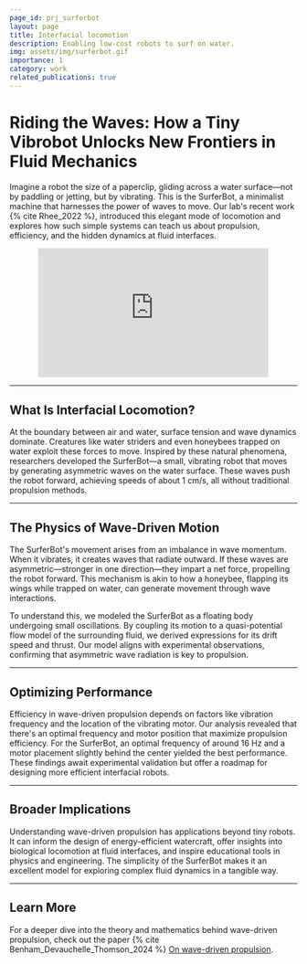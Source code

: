```yaml
---
page_id: prj_surferbot
layout: page
title: Interfacial locomotion
description: Enabling low-cost robots to surf on water.
img: assets/img/surferbot.gif
importance: 1
category: work
related_publications: true
---
```


# Riding the Waves: How a Tiny Vibrobot Unlocks New Frontiers in Fluid Mechanics

Imagine a robot the size of a paperclip, gliding across a water surface—not by paddling or jetting, but by vibrating. This is the SurferBot, a minimalist machine that harnesses the power of waves to move. Our lab's recent work {% cite Rhee_2022 %}, introduced this elegant mode of locomotion and explores how such simple systems can teach us about propulsion, efficiency, and the hidden dynamics at fluid interfaces.

<div style="width: 100%; display: flex; justify-content: center;">
  <div style="position: relative; width: 80%; padding-bottom: 45%; height: 0; overflow: hidden;">
    <iframe 
      src="https://www.youtube.com/embed/PQF6yGAs-TA?autoplay=1&si=0qH_j8Lccw4ljD_3" 
      title="YouTube video player"
      style="position: absolute; top: 0; left: 0; width: 100%; height: 100%;"
      frameborder="0" 
      allow="accelerometer; autoplay; clipboard-write; encrypted-media; gyroscope; picture-in-picture; web-share"
      referrerpolicy="strict-origin-when-cross-origin" 
      allowfullscreen>
    </iframe>
  </div>
</div>

---

## What Is Interfacial Locomotion?

At the boundary between air and water, surface tension and wave dynamics dominate. Creatures like water striders and even honeybees trapped on water exploit these forces to move. Inspired by these natural phenomena, researchers developed the SurferBot—a small, vibrating robot that moves by generating asymmetric waves on the water surface. These waves push the robot forward, achieving speeds of about 1 cm/s, all without traditional propulsion methods.

---

## The Physics of Wave-Driven Motion

The SurferBot's movement arises from an imbalance in wave momentum. When it vibrates, it creates waves that radiate outward. If these waves are asymmetric—stronger in one direction—they impart a net force, propelling the robot forward. This mechanism is akin to how a honeybee, flapping its wings while trapped on water, can generate movement through wave interactions.

To understand this, we modeled the SurferBot as a floating body undergoing small oscillations. By coupling its motion to a quasi-potential flow model of the surrounding fluid, we derived expressions for its drift speed and thrust. Our model aligns with experimental observations, confirming that asymmetric wave radiation is key to propulsion.

---

## Optimizing Performance

Efficiency in wave-driven propulsion depends on factors like vibration frequency and the location of the vibrating motor. Our analysis revealed that there's an optimal frequency and motor position that maximize propulsion efficiency. For the SurferBot, an optimal frequency of around 16 Hz and a motor placement slightly behind the center yielded the best performance. These findings await experimental validation but offer a roadmap for designing more efficient interfacial robots.

---

## Broader Implications

Understanding wave-driven propulsion has applications beyond tiny robots. It can inform the design of energy-efficient watercraft, offer insights into biological locomotion at fluid interfaces, and inspire educational tools in physics and engineering. The simplicity of the SurferBot makes it an excellent model for exploring complex fluid dynamics in a tangible way.

---

## Learn More

For a deeper dive into the theory and mathematics behind wave-driven propulsion, check out the paper {% cite Benham_Devauchelle_Thomson_2024 %} [On wave-driven propulsion](https://www.cambridge.org/core/journals/journal-of-fluid-mechanics/article/on-wavedriven-propulsion/4A97169309E4F72418EFFFB7C843E7FD).
